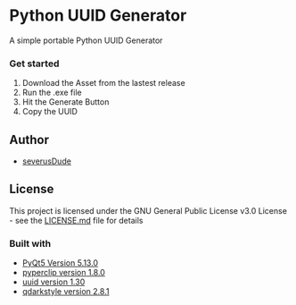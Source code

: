 # Python UUID Generator
A simple portable Python UUID Generator
### Get started
1) Download the Asset from the lastest release
2) Run the .exe file
3) Hit the Generate Button
4) Copy the UUID

## Author
* [severusDude](https://github.com/severusDude)

## License
This project is licensed under the GNU General Public License v3.0 License - see the [LICENSE.md](https://github.com/severusDude/Python-UUID-Generator/blob/master/LICENSE) file for details

### Built with
* [PyQt5 Version 5.13.0](https://pypi.org/project/PyQt5/)
* [pyperclip version 1.8.0](https://pypi.org/project/pyperclip/)
* [uuid version 1.30](https://pypi.org/project/uuid/)
* [qdarkstyle version 2.8.1](https://pypi.org/project/QDarkStyle/)
